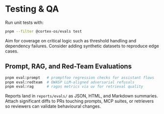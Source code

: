 # Testing & QA

Run unit tests with:

```bash
pnpm --filter @cortex-os/evals test
```

Aim for coverage on critical logic such as threshold handling and dependency failures. Consider adding synthetic datasets to reproduce edge cases.

## Prompt, RAG, and Red-Team Evaluations

```bash
pnpm eval:prompt   # promptfoo regression checks for assistant flows
pnpm eval:redteam  # OWASP LLM-aligned adversarial refusals
pnpm eval:rag      # ragas metrics via uv for retrieval quality
```

Reports land in `reports/evals/` as JSON, HTML, and Markdown summaries. Attach significant diffs to PRs touching prompts, MCP suites, or retrievers so reviewers can validate behavioural changes.
